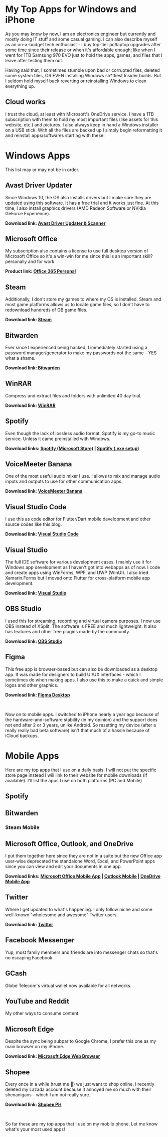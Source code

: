 # My Top Apps for Windows and iPhone


As you may know by now, I am an electronics engineer but currently and mostly doing IT stuff and some casual gaming. I can also describe myself as an on-a-budget tech enthusiast - I buy top-tier pc/laptop upgrades after some time since their release or when it's affordable enough; like when I went for 1TB Samsung 970 EVO just to hold the apps, games, and files that I leave after testing them out.

Having said that, I sometimes stumble upon bad or corrupted files, deleted some system files, OR EVEN installing Windows sh\*ttiest Insider builds. But I seldom hold myself back reverting or reinstalling Windows to clean everything up.

## Cloud works

I trust the cloud, at least with Microsoft's OneDrive service. I have a 1TB subscription with them to hold my most important files (like assets for this website, etc.) and pictures. I also always keep in hand a Windows installer on a USB stick. With all the files are backed up I simply begin reformatting it and reinstall apps/softwares starting with these:

# Windows Apps

This list may or may not be in order.

## Avast Driver Updater

Since Windows 10, the OS also installs drivers but I make sure they are updated using this software. It has a free trial and it works just fine. At this time, I also install graphics drivers (AMD Radeon Software or NVidia GeForce Experience).

**Download link: [Avast Driver Updater & Scanner](https://www.avast.com/en-ph/driver-updater#pc)**

## Microsoft Office

My subscription also contains a license to use full desktop version of Microsoft Office so it's a win-win for me since this is an important skill? personally and for work.

**Product link: [Office 365 Personal](https://www.microsoft.com/store/apps/CFQ7TTC0K5BF)**

## Steam

Additionally, I don't store my games to where my OS is installed. Steam and most game platforms allows us to locate game files, so I don't have to redownload hundreds of GB game files.

**Download link: [Steam](https://store.steampowered.com/about/)**

## Bitwarden

Ever since I experienced being hacked, I immediately started using a password manager/generator to make my passwords not the same - YES what a shame.

**Download link: [Bitwarden](https://bitwarden.com/download/)**

## WinRAR

Compress and extract files and folders with unlimited 40 day trial.

**Download link: [WinRAR](https://www.win-rar.com/download.html?&L=0)**

## Spotify

Even though the lack of lossless audio format, Spotify is my go-to music service. Unless it came preinstalled with Windows.

**Download links: [Spotify (Microsoft Store)](https://www.microsoft.com/store/productId/9NCBCSZSJRSB) | [Spotify (.exe setup)](https://www.spotify.com/kw-en/download/windows/)**

## VoiceMeeter Banana

One of the most useful audio mixer I use. I allows to mix and manage audio inputs and outputs to use for other communication apps.

**Download link: [VoiceMeeter Banana](https://vb-audio.com/Voicemeeter/banana.htm)**

## Visual Studio Code

I use this as code editor for Flutter/Dart mobile development and other source codes like this blog.

**Download link: [Visual Studio Code](https://code.visualstudio.com/download)**

## Visual Studio

The full IDE software for various development cases. I mainly use it for Windows app development as I haven't got into webapps as of now. I code and create apps using WinForms, WPF, and UWP (WinUI). I also tried Xamarin.Forms but I moved onto Flutter for cross-platform mobile app development.

**Download link: [Visual Studio](https://visualstudio.microsoft.com/downloads/)**

## OBS Studio

I used this for streaming, recording and virtual camera purposes. I now use OBS instead of XSplit. The software is FREE and much lightweight. It also has features and other free plugins made by the community.

**Download link: [OBS Studio](https://obsproject.com/download)**

## Figma

This free app is browser-based but can also be downloaded as a desktop app. It was made for designers to build UI/UX interfaces - which I sometimes do when making apps. I also use this to make a quick and simple logos and other graphics.

**Download link: [Figma Desktop](https://www.figma.com/downloads/)**

&nbsp;
&nbsp;
&nbsp;

Now on to mobile apps. I switched to iPhone nearly a year ago because of the hardware-and-software stability (in my opinion) and the support does not end after 2 or 3 years, unlike Android. So resetting my device (after a really really bad beta software) isn't that much of a hassle because of iCloud backups.

# Mobile Apps

Here are my top apps that I use on a daily basis. I will not put the specific store page instead I will link to their website for mobile downloads (if available). I'll list the apps I use on both platforms (PC and Mobile)

## Spotify

## Bitwarden

### Steam Mobile

## Microsoft Office, Outlook, and OneDrive

I put them together here since they are not in a suite but the new Office app user-wise deprecated the standalone Word, Excel, and PowerPoint apps since you can view and edit your documents in one app.

**Download links: [Microsoft Office Mobile App](https://www.microsoft.com/en-ww/microsoft-365/mobile) | [Outlook Mobile](https://www.microsoft.com/en-us/microsoft-365/outlook-mobile-for-android-and-ios) | [OneDrive Mobile App](https://www.microsoft.com/en-us/microsoft-365/onedrive/download)**

## Twitter

Where I get updated to what's happening. I only follow niche and some well-known "wholesome and awesome" Twitter users.

**Download link: [Twitter](https://twitter.com/settings/download?lang=en)**

## Facebook Messenger

Yup, most family members and friends are into messenger chats so that's no escaping Facebook.

## GCash

Globe Telecom's virtual wallet now available for all networks.

## YouTube and Reddit

My other ways to consume content.

## Microsoft Edge

Despite the sync being subpar to Google Chrome, I prefer this one as my main browser on my iPhone.

**Download link: [Microsoft Edge Web Browser](https://www.microsoft.com/en-us/edge#platform)**

## Shopee

Every once in a while (trust me 🤣) we just want to shop online. I recently deleted my Lazada account because it annoyed me so much with their shenanigans - which I am not really sure.

**Download link: [Shopee PH](https://shp.ee/x6uyiut)**

&nbsp;

So far these are my _top_ apps that I use on my mobile phone. Let me know what's your most used apps!

